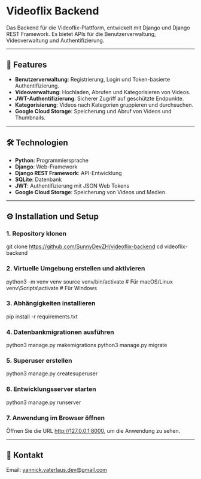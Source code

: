 # Videoflix Backend

Das Backend für die Videoflix-Plattform, entwickelt mit Django und Django REST Framework. Es bietet APIs für die Benutzerverwaltung, Videoverwaltung und Authentifizierung.

---

## 🚀 Features

- **Benutzerverwaltung**: Registrierung, Login und Token-basierte Authentifizierung.
- **Videoverwaltung**: Hochladen, Abrufen und Kategorisieren von Videos.
- **JWT-Authentifizierung**: Sicherer Zugriff auf geschützte Endpunkte.
- **Kategorisierung**: Videos nach Kategorien gruppieren und durchsuchen.
- **Google Cloud Storage**: Speicherung und Abruf von Videos und Thumbnails.

---

## 🛠️ Technologien

- **Python**: Programmiersprache
- **Django**: Web-Framework
- **Django REST Framework**: API-Entwicklung
- **SQLite**: Datenbank 
- **JWT**: Authentifizierung mit JSON Web Tokens
- **Google Cloud Storage**: Speicherung von Videos und Medien.

---

## ⚙️ Installation und Setup

### 1. Repository klonen
git clone https://github.com/SunnyDevZH/videoflix-backend
cd videoflix-backend

### 2. Virtuelle Umgebung erstellen und aktivieren
python3 -m venv venv
source venv/bin/activate  # Für macOS/Linux
venv\Scripts\activate     # Für Windows

### 3. Abhängigkeiten installieren
pip install -r requirements.txt

### 4. Datenbankmigrationen ausführen
python3 manage.py makemigrations
python3 manage.py migrate

### 5. Superuser erstellen
python3 manage.py createsuperuser

### 6. Entwicklungsserver starten
python3 manage.py runserver

### 7. Anwendung im Browser öffnen
Öffnen Sie die URL http://127.0.0.1:8000, um die Anwendung zu sehen.

---

## 📧 Kontakt
Email: yannick.vaterlaus.dev@gmail.com


